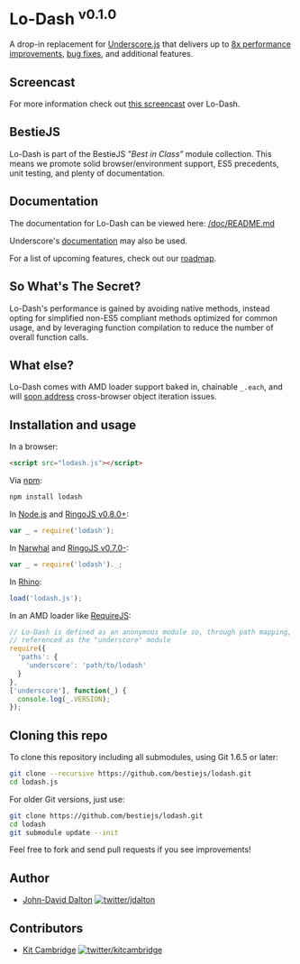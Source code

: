 # Lo-Dash <sup>v0.1.0</sup>

A drop-in replacement for [Underscore.js](https://github.com/documentcloud/underscore/) that delivers up to [8x performance improvements](http://jsperf.com/lodash-underscore#chart=bar), [bug fixes](https://github.com/bestiejs/lodash/blob/master/test/test.js#L88), and additional features.

## Screencast

For more information check out [this screencast](http://dl.dropbox.com/u/513327/allyoucanleet/post/20/file/screencast.mp4) over Lo-Dash.

## BestieJS

Lo-Dash is part of the BestieJS *"Best in Class"* module collection. This means we promote solid browser/environment support, ES5 precedents, unit testing, and plenty of documentation.

## Documentation

The documentation for Lo-Dash can be viewed here: [/doc/README.md](https://github.com/bestiejs/lodash/blob/master/doc/README.md#readme)

Underscore's [documentation](http://documentcloud.github.com/underscore/) may also be used.

For a list of upcoming features, check out our [roadmap](https://github.com/bestiejs/lodash/wiki/Roadmap).

## So What's The Secret?

Lo-Dash's performance is gained by avoiding native methods, instead opting for simplified non-ES5 compliant methods optimized for common usage, and by leveraging function compilation to reduce the number of overall function calls.

## What else?

Lo-Dash comes with AMD loader support baked in, chainable `_.each`, and will [soon address](https://github.com/bestiejs/lodash/wiki/Roadmap) cross-browser object iteration issues.

## Installation and usage

In a browser:

~~~ html
<script src="lodash.js"></script>
~~~

Via [npm](http://npmjs.org/):

~~~ bash
npm install lodash
~~~

In [Node.js](http://nodejs.org/) and [RingoJS v0.8.0+](http://ringojs.org/):

~~~ js
var _ = require('lodash');
~~~

In [Narwhal](http://narwhaljs.org/) and [RingoJS v0.7.0-](http://ringojs.org/):

~~~ js
var _ = require('lodash')._;
~~~

In [Rhino](http://www.mozilla.org/rhino/):

~~~ js
load('lodash.js');
~~~

In an AMD loader like [RequireJS](http://requirejs.org/):

~~~ js
// Lo-Dash is defined as an anonymous module so, through path mapping, it can be
// referenced as the "underscore" module
require({
  'paths': {
    'underscore': 'path/to/lodash'
  }
},
['underscore'], function(_) {
  console.log(_.VERSION);
});
~~~

## Cloning this repo

To clone this repository including all submodules, using Git 1.6.5 or later:

~~~ bash
git clone --recursive https://github.com/bestiejs/lodash.git
cd lodash.js
~~~

For older Git versions, just use:

~~~ bash
git clone https://github.com/bestiejs/lodash.git
cd lodash
git submodule update --init
~~~

Feel free to fork and send pull requests if you see improvements!

## Author

* [John-David Dalton](http://allyoucanleet.com/)
  [![twitter/jdalton](http://gravatar.com/avatar/299a3d891ff1920b69c364d061007043?s=70)](https://twitter.com/jdalton "Follow @jdalton on Twitter")

## Contributors

* [Kit Cambridge](http://kitcambridge.github.com/)
  [![twitter/kitcambridge](http://gravatar.com/avatar/6662a1d02f351b5ef2f8b4d815804661?s=70)](https://twitter.com/kitcambridge "Follow @kitcambridge on Twitter")
